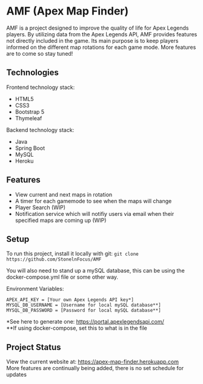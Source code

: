 # AMF (Apex Map Finder)

AMF is a project designed to improve the quality of life for Apex Legends players. By utilizing data from the Apex Legends API, AMF provides features not directly included in the game. Its main purpose is to keep players informed on the different map rotations for each game mode. More features are to come so stay tuned!

## Technologies

Frontend technology stack: 
- HTML5 
- CSS3
- Bootstrap 5
- Thymeleaf

Backend technology stack:
- Java
- Spring Boot
- MySQL 
- Heroku 


## Features

- View current and next maps in rotation
- A timer for each gamemode to see when the maps will change
- Player Search (WIP)
- Notification service which will notifiy users via email when their specified maps are coming up (WIP)

## Setup

To run this project, install it locally with git:
`git clone https://github.com/StonelnFocus/AMF`

You will also need to stand up a mySQL database, this can be using the docker-compose.yml file or some other way.

Environment Variables:
```
APEX_API_KEY = [Your own Apex Legends API key*]
MYSQL_DB_USERNAME = [Username for local mySQL database**]
MYSQL_DB_PASSWORD = [Password for local mySQL database**]
```
\*See here to generate one: https://portal.apexlegendsapi.com/  
\*\*If using docker-compose, set this to what is in the file

## Project Status

View the current website at: https://apex-map-finder.herokuapp.com  
More features are continually being added, there is no set schedule for updates
